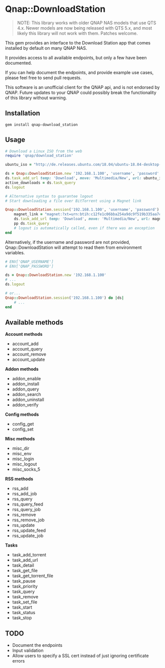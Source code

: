 Qnap::DownloadStation
=======

> NOTE: This library works with older QNAP NAS models that use QTS 4.x. Newer models are now being released with QTS 5.x, and most likely this library will not work with them. Patches welcome.

This gem provides an interface to the Download Station app that comes installed by default on many QNAP NAS.

It provides access to all available endpoints, but only a few have been documented.

If you can help document the endpoints, and provide example use cases, please feel free to send pull requests.

This software is an unofficial client for the QNAP api, and is not endorsed by QNAP. Future updates to your QNAP could possibly break the functionality of this library without warning.

Installation
-------

`gem install qnap-download_station`

Usage
-------

```ruby
# Download a Linux ISO from the web
require 'qnap/download_station'

ubuntu_iso = "http://de.releases.ubuntu.com/18.04/ubuntu-18.04-desktop-amd64.iso"

ds = Qnap::DownloadStation.new '192.168.1.100', 'username', 'password'
ds.task_add_url temp: 'Download', move: 'Multimedia/New', url: ubuntu_iso
active_downloads = ds.task_query
ds.logout
```

```ruby
# Alternative syntax to guarantee logout
# Start downloading a file over BitTorrent using a Magnet link

Qnap::DownloadStation.session('192.168.1.100', 'username', 'password') do |ds|
	magnet_link = "magnet:?xt=urn:btih:c12fe1c06bba254a9dc9f519b335aa7c1367a88a&dn"
	ds.task_add_url temp: 'Download', move: 'Multimedia/New', url: magnet_link
	pp ds.task_query
	# logout is automatically called, even if there was an exception
end

```

Alternatively, if the username and password are not provided, Qnap::DownloadStation will attempt to read them from environment variables.
```ruby
# ENV['QNAP_USERNAME']
# ENV['QNAP_PASSWORD']

ds = Qnap::DownloadStation.new '192.168.1.100'
# ...
ds.logout

# or...
Qnap::DownloadStation.session('192.168.1.100') do |ds|
	# ...
end
```

Available methods
-------

**Account methods**
* account_add
* account_query
* account_remove
* account_update

**Addon methods**
* addon_enable
* addon_install
* addon_query
* addon_search
* addon_uninstall
* addon_verify

**Config methods**
* config_get
* config_set

**Misc methods**
* misc_dir
* misc_env
* misc_login
* misc_logout
* misc_socks_5

**RSS methods**
* rss_add
* rss_add_job
* rss_query
* rss_query_feed
* rss_query_job
* rss_remove
* rss_remove_job
* rss_update
* rss_update_feed
* rss_update_job

**Tasks**
* task_add_torrent
* task_add_url
* task_detail
* task_get_file
* task_get_torrent_file
* task_pause
* task_priority
* task_query
* task_remove
* task_set_file
* task_start
* task_status
* task_stop

TODO
-------

* Document the endpoints
* Input validation
* Allow users to specify a SSL cert instead of just ignoring certificate errors
